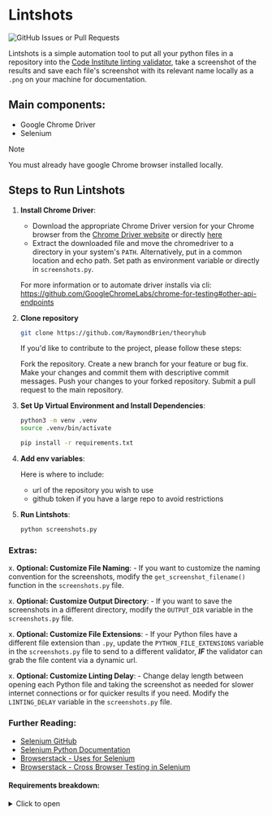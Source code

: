 # Lintshots

![GitHub Issues or Pull Requests](https://img.shields.io/github/issues/RaymondBrien/ci-lintshots)


Lintshots is a simple automation tool to put all your python files in a repository
into the [Code Institute linting validator](https://pep8ci.herokuapp.com/), take a
screenshot of the results and save each file's screenshot with its relevant name
locally as a `.png` on your machine for documentation.

## Main components:

- Google Chrome Driver
- Selenium

> [!NOTE]
> You must already have google Chrome browser installed locally.

## Steps to Run Lintshots

1. **Install Chrome Driver**:
    - Download the appropriate Chrome Driver version for your Chrome
    browser from the [Chrome Driver website](https://sites.google.com/a/chromium.org/chromedriver/downloads) or directly [here](https://googlechromelabs.github.io/chrome-for-testing/)
    - Extract the downloaded file and move the chromedriver to a directory
    in your system's `PATH`. Alternatively, put in a common location and echo path.
    Set path as environment variable or directly in `screenshots.py`.

    For more information or to automate driver installs via cli:
    https://github.com/GoogleChromeLabs/chrome-for-testing#other-api-endpoints


2. **Clone repository**

    ```sh
    git clone https://github.com/RaymondBrien/theoryhub
    ```

    If you'd like to contribute to the project, please follow these steps:

    Fork the repository.
    Create a new branch for your feature or bug fix.
    Make your changes and commit them with descriptive commit messages.
    Push your changes to your forked repository.
    Submit a pull request to the main repository.


2. **Set Up Virtual Environment and Install Dependencies**:
    ```sh
    python3 -m venv .venv
    source .venv/bin/activate

    pip install -r requirements.txt
    ```

3. **Add env variables**:

    Here is where to include:
    - url of the repository you wish to use
    - github token if you have a large repo to avoid restrictions

4. **Run Lintshots**:
    ```sh
    python screenshots.py
    ```


### Extras:

x. **Optional: Customize File Naming**:
    - If you want to customize the naming convention for the screenshots, modify the `get_screenshot_filename()` function in the `screenshots.py` file.

x. **Optional: Customize Output Directory**:
    - If you want to save the screenshots in a different directory, modify the `OUTPUT_DIR` variable in the `screenshots.py` file.

x. **Optional: Customize File Extensions**:
     - If your Python files have a different file extension than `.py`, update the `PYTHON_FILE_EXTENSIONS` variable in the `screenshots.py` file to send to a different validator, ***IF*** the validator can grab the file content via a dynamic url.

x. **Optional: Customize Linting Delay**:
     - Change delay length between opening each Python file and taking the screenshot as needed for slower internet connections or for quicker results if you need. Modify the `LINTING_DELAY` variable in the `screenshots.py` file.


### Further Reading:
- [Selenium GitHub](https://github.com/SeleniumHQ/selenium)
- [Selenium Python Documentation](https://selenium-python.readthedocs.io/installation.html#drivers)
- [Browserstack - Uses for Selenium](https://www.browserstack.com/selenium#:~:text=Selenium%20is%20an%20open%2Dsource,functions%20consistently%20across%20different%20browsers)
- [Browserstack - Cross Browser Testing in Selenium](https://www.browserstack.com/guide/cross-browser-testing-in-selenium)
#### Requirements breakdown:

<details>
<summary>Click to open</summary>

- attrs==24.2.0:

Purpose: attrs is a package for defining classes without boilerplate code.
Use Case: Used for creating classes with automatic attribute management, validation, and conversion.

- certifi==2024.7.4:

Purpose: Certifi provides Mozilla's CA Bundle in Python.
Use Case: Ensures that your Python applications can verify the SSL certificates of the servers they connect to.

- charset-normalizer==3.3.2:

Purpose: Charset-Normalizer is an alternative to chardet, used for detecting the encoding of text.
Use Case: Helps in handling text encoding issues, especially when dealing with various text data sources.

- h11==0.14.0:

Purpose: h11 is a pure-Python, high-performance HTTP/1.1 protocol library.
Use Case: Used for building HTTP clients and servers with a focus on performance and correctness.

- idna==3.7:

Purpose: IDNA is a library for handling Internationalized Domain Names in Applications (IDNA).
Use Case: Ensures proper handling of domain names containing non-ASCII characters.

- outcome==1.3.0.post0:

Purpose: Outcome is a small utility library for capturing the result of a computation.
Use Case: Used in asynchronous programming to handle the results of computations, whether they succeed or fail.

- PySocks==1.7.1:

Purpose: PySocks is a SOCKS proxy client for Python.
Use Case: Allows routing network traffic through a SOCKS proxy server.

- requests==2.32.3:

Purpose: Requests is a simple and elegant HTTP library for Python.
Use Case: Used for making HTTP requests to interact with web services and APIs.

- selenium==4.23.1:

Purpose: Selenium is a browser automation tool.
Use Case: Used for web scraping, testing web applications, and automating repetitive web tasks.

- sniffio==1.3.1:

Purpose: Sniffio is a small utility to detect which async library is currently running.
Use Case: Helps in writing code that works with multiple async libraries.

- sortedcontainers==2.4.0:

Purpose: SortedContainers is a pure-Python implementation of sorted list, sorted dict, and sorted set data structures.
Use Case: Provides efficient sorted collections for various use cases.

- trio==0.26.2:

Purpose: Trio is an async/await-native I/O library for Python.
Use Case: Used for writing asynchronous programs, particularly those that involve I/O operations.

- trio-websocket==0.11.1:

Purpose: Trio-WebSocket is a WebSocket library for Python built on top of Trio.
Use Case: Used for creating WebSocket clients and servers in an asynchronous manner using Trio.

- typing_extensions==4.12.2:

Purpose: Typing Extensions provides backports of new type system features to older Python versions.
Use Case: Ensures compatibility with newer type hints and features in older Python versions.

- urllib3==2.2.2:

Purpose: urllib3 is a powerful, user-friendly HTTP client for Python.
Use Case: Often used as a dependency for other HTTP libraries like requests, providing additional features and reliability.

- websocket-client==1.8.0:

Purpose: websocket-client is a WebSocket client for Python.
Use Case: Used for creating WebSocket clients to interact with WebSocket servers.

- wsproto==1.2.0:

Purpose: wsproto is a WebSocket protocol stack written in Python.
Use Case: Provides low-level WebSocket protocol handling, often used as a dependency for higher-level WebSocket libraries.

</details>